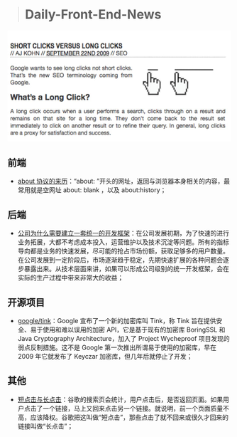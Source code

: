 > # Daily-Front-End-News

[![cover][img]][link]

[img]: https://github.com/fengshangwuqi/Daily-Front-End-News/blob/master/history/2018/09/08/cover.jpg "短点击与长点击"
[link]: http://www.blindfiveyearold.com/short-clicks-versus-long-clicks

## 前端

- [about 协议的来历](http://www.montulli.org/lou/about_urls)：“about: ”开头的网址，返回与浏览器本身相关的内容，最常用就是空网址 about: blank ，以及 about:history；

## 后端

- [公司为什么需要建立一套统一的开发框架](https://mp.weixin.qq.com/s?__biz=MzIwMzg1ODcwMw==&mid=2247488436&idx=1&sn=b22a02c590ea1b2e85ece70ff0ee2d1e)：在公司发展初期，为了快速的进行业务拓展，大都不考虑成本投入，运营维护以及技术沉淀等问题。所有的指标导向都是业务的快速发展，尽可能的抢占市场份额，获取足够多的用户数量。在公司发展到一定阶段后，市场逐渐趋于稳定，先期快速扩展的各种问题会逐步暴露出来。从技术层面来讲，如果可以形成公司级别的统一开发框架，会在实际的生产过程中带来非常大的收益；

## 开源项目

- [google/tink](https://github.com/google/tink)：Google 宣布了一个新的加密库叫 Tink，称 Tink 旨在提供安全、易于使用和难以误用的加密 API，它是基于现有的加密库 BoringSSL 和 Java Cryptography Architecture，加入了 Project Wycheproof 项目发现的弱点反制措施。这不是 Google 第一次推出所谓易于使用的加密库，早在 2009 年它就发布了 Keyczar 加密库，但几年后就停止了开发；

## 其他

- [短点击与长点击](http://www.blindfiveyearold.com/short-clicks-versus-long-clicks)：谷歌的搜索页会统计，用户点击后，是否返回页面。如果用户点击了一个链接，马上又回来点击另一个链接。就说明，前一个页面质量不高，应该降权。谷歌把这叫做“短点击”，那些点击了就不回来或很久才回来的链接叫做“长点击”；
